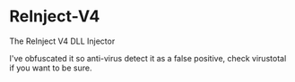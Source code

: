 # ReInject-V4
The ReInject V4 DLL Injector


I've obfuscated it so anti-virus detect it as a false positive, check virustotal if you want to be sure.
